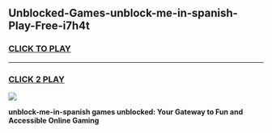 
## Unblocked-Games-unblock-me-in-spanish-Play-Free-i7h4t
<h3>
<a href="https://premium76.site?title=unblock-me-in-spanish&ref=10A">CLICK TO PLAY</a></h3>
<hr>

<h3>
<a href="https://premium76.site?title=unblock-me-in-spanish&ref=10A">CLICK 2 PLAY</a>
  
</h3>

<a href="https://premium76.site?title=unblock-me-in-spanish&ref=10A"><img src="https://clearcache.store/games.png"></a>


**unblock-me-in-spanish games unblocked: Your Gateway to Fun and Accessible Online Gaming**

